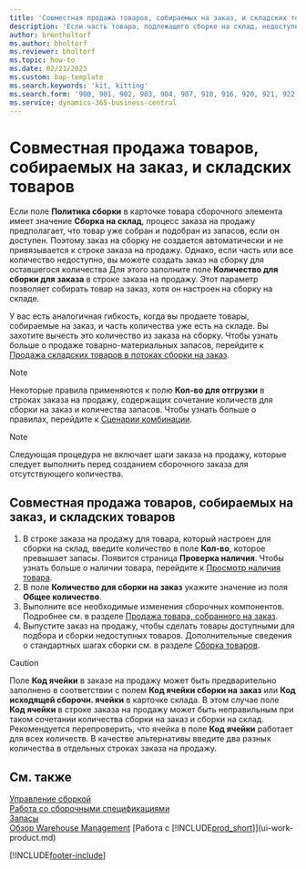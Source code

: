 ```yaml
---
title: 'Совместная продажа товаров, собираемых на заказ, и складских товаров'
description: 'Если часть товара, подлежащего сборке на склад, недоступна, можно создать заказ на сборку для оставшегося количества.'
author: brentholtorf
ms.author: bholtorf
ms.reviewer: bholtorf
ms.topic: how-to
ms.date: 02/21/2023
ms.custom: bap-template
ms.search.keywords: 'kit, kitting'
ms.search.form: '900, 901, 902, 903, 904, 907, 910, 916, 920, 921, 922, 923, 940, 941, 942, 930, 931, 932, 914, 915, 905'
ms.service: dynamics-365-business-central
---
```

# Совместная продажа товаров, собираемых на заказ, и складских товаров

Если поле **Политика сборки** в карточке товара сборочного элемента имеет значение **Сборка на склад**, процесс заказа на продажу предполагает, что товар уже собран и подобран из запасов, если он доступен. Поэтому заказ на сборку не создается автоматически и не привязывается к строке заказа на продажу. Однако, если часть или все количество недоступно, вы можете создать заказ на сборку для оставшегося количества Для этого заполните поле **Количество для сборки для заказа** в строке заказа на продажу. Этот параметр позволяет собирать товар на заказ, хотя он настроен на сборку на складе.  

У вас есть аналогичная гибкость, когда вы продаете товары, собираемые на заказ, и часть количества уже есть на складе. Вы захотите вычесть это количество из заказа на сборку. Чтобы узнать больше о продаже товарно-материальных запасов, перейдите к [Продажа складских товаров в потоках сборки на заказ](assembly-how-to-sell-inventory-items-in-assemble-to-order-flows.md).  

> [!NOTE]  
> Некоторые правила применяются к полю **Кол-во для отгрузки** в строках заказа на продажу, содержащих сочетание количеств для сборки на заказ и количества запасов. Чтобы узнать больше о правилах, перейдите к [Сценарии комбинации](assembly-assemble-to-order-or-assemble-to-stock.md#combination-scenarios).  

> [!NOTE]  
> Следующая процедура не включает шаги заказа на продажу, которые следует выполнить перед созданием сборочного заказа для отсутствующего количества.

## Совместная продажа товаров, собираемых на заказ, и складских товаров

1. В строке заказа на продажу для товара, который настроен для сборки на склад, введите количество в поле **Кол-во**, которое превышает запасы. Появится страница **Проверка наличия**. Чтобы узнать больше о наличии товара, перейдите к [Просмотр наличия товара](inventory-how-availability-overview.md).
2. В поле **Количество для сборки на заказ** укажите значение из поля **Общее количество**.  
3. Выполните все необходимые изменения сборочных компонентов. Подробнее см. в разделе [Продажа товара, собранного на заказ](assembly-how-to-sell-items-assembled-to-order.md).  
4. Выпустите заказ на продажу, чтобы сделать товары доступными для подбора и сборки недоступных товаров. Дополнительные сведения о стандартных шагах сборки см. в разделе [Сборка товаров](assembly-how-to-assemble-items.md).  

> [!CAUTION]  
> Поле **Код ячейки** в заказе на продажу может быть предварительно заполнено в соответствии с полем **Код ячейки сборки на заказ** или **Код исходящей сборочн. ячейки** в карточке склада. В этом случае поле **Код ячейки** в строке заказа на продажу может быть неправильным при таком сочетании количества сборки на заказ и сборки на склад. Рекомендуется перепроверить, что ячейка в поле **Код ячейки** работает для всех количеств. В качестве альтернативы введите два разных количества в отдельных строках заказа на продажу.  

## См. также

[Управление сборкой](assembly-assemble-items.md)  
[Работа со сборочными спецификациями](assembly-how-work-assembly-boms.md)  
[Запасы](inventory-manage-inventory.md)  
[Обзор Warehouse Management](design-details-warehouse-management.md)
[Работа с [!INCLUDE[prod_short](includes/prod_short.md)]](ui-work-product.md)


[!INCLUDE[footer-include](includes/footer-banner.md)]